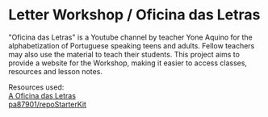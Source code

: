 # Letter Workshop / Oficina das Letras

"Oficina das Letras" is a Youtube channel by teacher Yone Aquino for the alphabetization of Portuguese speaking teens and adults. Fellow teachers may also use the material to teach their students.
This project aims to provide a website for the Workshop, making it easier to access classes, resources and lesson notes.

Resources used:  
[A Oficina das Letras](https://www.youtube.com/channel/UCoBYlXkwUlbGVccrsB8iaLg/about)  
[pa87901/repoStarterKit](https://github.com/pa87901/repoStarterKit)  
